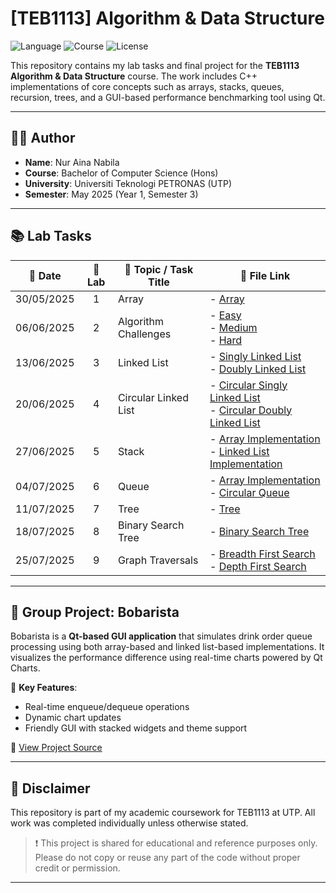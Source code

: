 # [TEB1113] Algorithm & Data Structure

![Language](https://img.shields.io/badge/language-C++-blue)
![Course](https://img.shields.io/badge/course-TEB1113-orange)
![License](https://img.shields.io/badge/status-Student%20Project-green)

This repository contains my lab tasks and final project for the **TEB1113 Algorithm & Data Structure** course. The work includes C++ implementations of core concepts such as arrays, stacks, queues, recursion, trees, and a GUI-based performance benchmarking tool using Qt.

---

## 👩‍💻 Author

- **Name**: Nur Aina Nabila  
- **Course**: Bachelor of Computer Science (Hons)  
- **University**: Universiti Teknologi PETRONAS (UTP)  
- **Semester**: May 2025 (Year 1, Semester 3)

---

## 📚 Lab Tasks

| 📅 Date       | 🔢 Lab      | 📌 Topic / Task Title   | 📁 File Link |
|---------------|:-----------:|--------------------------|--------------|
| 30/05/2025    |     1       | Array                    | - [Array](./L1/22011737_Nur_L1.cpp) |
| 06/06/2025    |     2       | Algorithm Challenges     | - [Easy](./L2/22011737_Nur_L2_Easy.cpp)<br>- [Medium](./L2/22011737_Nur_L2_Easy.cpp)<br>- [Hard](./L2/22011737_Nur_L2_Easy.cpp)|
| 13/06/2025    |     3       | Linked List              | - [Singly Linked List](./Lab3/22011737_Nur_L3_SinglyLinkedList.cpp)<br>- [Doubly Linked List](./Lab3/22011737_Nur_L3_DoublyLinkedList.cpp)|
| 20/06/2025    |     4       | Circular Linked List     | - [Circular Singly Linked List](./Lab4/22011737_Nur_L4_CircularSinglyLinkedList.cpp)<br>- [Circular Doubly Linked List](./Lab3/22011737_Nur_L3_CircularDoublyLinkedList.cpp)|
| 27/06/2025    |     5       | Stack                    | - [Array Implementation](./Lab5/22011737_Nur_L5_StackArray.cpp)<br>- [Linked List Implementation](./Lab5/22011737_Nur_L5_StackLinkedList.cpp)|
| 04/07/2025    |     6       | Queue                    | - [Array Implementation](./Lab6/22011737_Nur_L6_Queue_Array.cpp)<br>- [Circular Queue](./Lab6/22011737_Nur_L6_Queue_Circular.cpp)|<br>- [Linked List Implementation](./Lab6/22011737_Nur_L6_Queue_LinkedList.cpp)|
| 11/07/2025    |     7       | Tree                     | - [Tree](./Lab7/22011737_L7_Tree.cpp) |
| 18/07/2025    |     8       | Binary Search Tree       | - [Binary Search Tree](./Lab8/22011737_Nur_L8_BinarySearchTree.cpp) |
| 25/07/2025    |     9       | Graph Traversals         | - [Breadth First Search](./Lab9/22011737_Nur_L9_BreadthFirstSearch.cpp)<br>- [Depth First Search](./Lab9/22011737_Nur_L9_DepthFirstSearch.cpp)|

---

## 🧋 Group Project: Bobarista

Bobarista is a **Qt-based GUI application** that simulates drink order queue processing using both array-based and linked list-based implementations. It visualizes the performance difference using real-time charts powered by Qt Charts.

🔧 **Key Features**:
- Real-time enqueue/dequeue operations
- Dynamic chart updates
- Friendly GUI with stacked widgets and theme support

📁 [View Project Source](./Project)

---

## 📄 Disclaimer

This repository is part of my academic coursework for TEB1113 at UTP. All work was completed individually unless otherwise stated.

> ❗ This project is shared for educational and reference purposes only. Please do not copy or reuse any part of the code without proper credit or permission.

---
